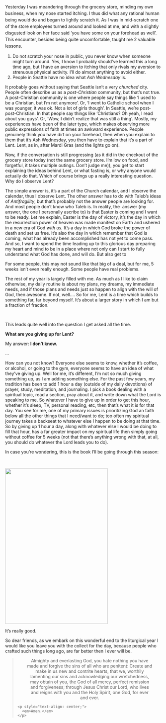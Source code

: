 <div class="kcite-section" kcite-section-id="755">
  <p>
    <span style="line-height: 1.5;">Yesterday I was meandering through the grocery store, minding my own business, when my nose started itching. I thus did what any rational human being would do and began to lightly scratch it. As I was in mid-scratch one of the store employees turned around and looked at me, and with a slightly disgusted look on her face said &#8216;you have some on your forehead as well&#8217;. This encounter, besides being quite uncomfortable, taught me 2 valuable lessons.</span>
  </p>
  
  <ol>
    <li>
      Do not scratch your nose in public, you never know when someone might turn around. Yes, I know I probably should&#8217;ve learned this a long time ago, but I have an aversion to itching that only rivals my aversion to strenuous physical activity. I&#8217;ll do almost anything to avoid either.
    </li>
    <li>
      People in Seattle have no idea what <i>Ash Wednesday </i>is.
    </li>
  </ol>
  
  <p>
    It probably goes without saying that Seattle isn&#8217;t a very <em>churched</em> city. People often describe us as a <em>post-Christian</em> community, but that&#8217;s not true. A post-Christian community is one where people say things like &#8216;I used to be a Christian, but I&#8217;m not anymore&#8217;. Or, &#8216;I went to Catholic school when I was younger, it was ok. Not a lot of girls though&#8217;. In Seattle, we&#8217;re post-post-Christian. In that people say things like &#8216;Christians? Oh yeah, I read about you guys&#8217;. Or, &#8216;Wow, I didn&#8217;t realize that was still a thing&#8217;. Mostly, my experiences have been of the later type, which makes observing more public expressions of faith at times an awkward experience. People genuinely think you have dirt on your forehead, then when you explain to them that it&#8217;s Ash Wednesday, you then have to explain that it&#8217;s a part of Lent. Lent, as in, after Mardi Gras (and the lights go on).
  </p>
  
  <p>
    Now, if the conversation is still progressing (as it did in the checkout of the grocery store today (not the same grocery store. I&#8217;m low on food, and forgetful, it takes multiple outings. Don&#8217;t judge me)), you get to start explaining the ideas behind Lent, or what fasting is, or why anyone would actually do that. Which of course brings up a really interesting question. Why do I observe Lent?
  </p>
  
  <p>
    The simple answer is, it&#8217;s a part of the Church calendar, and I observe the calendar, thus I observe Lent. The other answer has to do with Taleb&#8217;s ideas of <em>Antifragility</em>, but that&#8217;s probably not the answer people are looking for. And most people don&#8217;t know who Taleb is. In reality, the  answer (my answer, the one I personally ascribe to) is that Easter is coming and I want to be ready. Let me explain, Easter is the day of victory, it&#8217;s the day in which the resurrection power of heaven was made manifest on Earth and ushered in a new era of God <em>with us. </em>It&#8217;s a day in which God broke the power of death and set us free. It&#8217;s also the day in which remember that God is coming, what has already been accomplished has not yet to come pass. And so, I want to spend the time leading up to this glorious day preparing my heart and mind to be in a place where not only can I start to fully understand what God has done, and will do. But also get to
  </p>
  
  <p>
    For some people, this may not sound like that big of a deal, but for me, 5 weeks isn&#8217;t even really enough. Some people have real problems.
  </p>
  
  <p>
    The rest of my year is largely filled with me. As much as I like to claim otherwise, my daily routine is about my plans, my dreams, my immediate needs, and if those plans and needs just so happen to align with the will of God, then awesome. If not, well&#8230;. So for me, Lent is a time which builds to something far, far beyond myself. It&#8217;s about a larger story in which I am but a fraction of fraction.
  </p>
  
  <p>
    &nbsp;
  </p>
  
  <p>
    This leads quite well into the question I get asked all the time.
  </p>
  
  <p>
    <strong>What are you giving up for Lent?</strong>
  </p>
  
  <p>
    My answer: <strong>I don&#8217;t know.</strong>
  </p>
  
  <p>
    &#8230;
  </p>
  
  <p>
    How can you not know? Everyone else seems to know, whether it&#8217;s coffee, or alcohol, or going to the gym, everyone seems to have an idea of what they&#8217;ve giving up. Well for me, it&#8217;s different, I&#8217;m not so much giving something up, as I am adding something else. For the past few years, my tradition has been to add 1 hour a day (outside of my daily devotions) of prayer, study, meditation, and journaling. I pick a book dealing with a spiritual topic, read a section, pray about it, and write down what the Lord is speaking to me. So whatever I have to give up in order to get this hour, whether it&#8217;s sleep, TV, personal reading, etc, then that&#8217;s what it is for that day. You see for me, one of my primary issues is prioritizing God an faith below all the other things that I need/want to do; too often my spiritual journey takes a backseat to whatever else I happen to be doing at that time. So by giving up 1 hour a day, along with whatever else I would be doing to fill that hour, has a far greater impact on my spiritual life then simply going without coffee for 5 weeks (not that there&#8217;s anything wrong with that, at all, you should do whatever the Lord leads you to do).
  </p>
  
  <p>
    In case you&#8217;re wondering, this is the book I&#8217;ll be going through this season:
  </p>
  
  <p>
    &nbsp;
  </p>
  
  <p>
    <img class="aligncenter" alt="" src="http://ecx.images-amazon.com/images/I/41DWSpywoPL.jpg" width="330" height="500" />
  </p>
  
  <p>
    It&#8217;s really good.
  </p>
  
  <p>
    So dear friends, as we embark on this wonderful end to the liturgical year I would like you leave you with the collect for the day, because people who crafted such things long ago, are far better then I ever will be.
  </p>
  
  <blockquote>
    <p style="text-align: center;">
      Almighty and everlasting God, you hate nothing you have<br /> made and forgive the sins of all who are penitent: Create and<br /> make in us new and contrite hearts, that we, worthily<br /> lamenting our sins and acknowledging our wretchedness,<br /> may obtain of you, the God of all mercy, perfect remission<br /> and forgiveness; through Jesus Christ our Lord, who lives<br /> and reigns with you and the Holy Spirit, one God, for ever<br /> and ever.
    </p>
    
    <p style="text-align: center;">
      <em>Amen.</em>
    </p>
  </blockquote>
  
  <!-- kcite active, but no citations found -->
</div>

<!-- kcite-section 755 -->